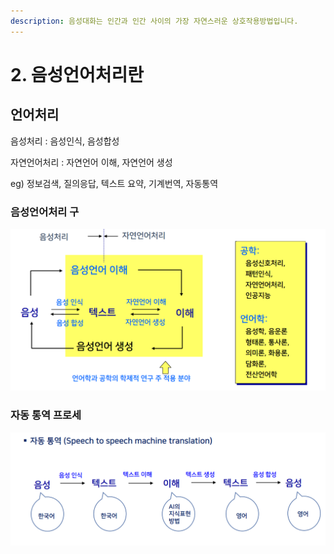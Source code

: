 ```yaml
---
description: 음성대화는 인간과 인간 사이의 가장 자연스러운 상호작용방법입니다.
---
```


# 2. 음성언어처리란

## 언어처리

음성처리 : 음성인식, 음성합성

자연언어처리 : 자연언어 이해, 자연언어 생성

eg\) 정보검색, 질의응답, 텍스트 요약, 기계번역, 자동통역 

### 음성언어처리 구

![](../.gitbook/assets/image%20%283%29.png)

### 자동 통역 프로세

![](../.gitbook/assets/image%20%286%29.png)

